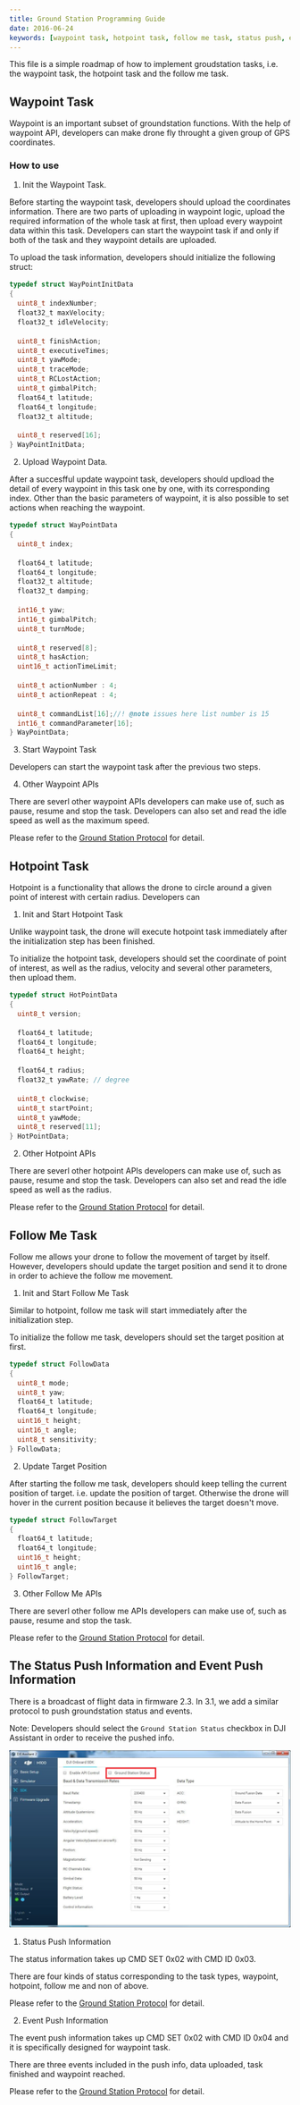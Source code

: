```yaml
---
title: Ground Station Programming Guide
date: 2016-06-24
keywords: [waypoint task, hotpoint task, follow me task, status push, event push]
---
```


This file is a simple roadmap of how to implement groudstation tasks, i.e. the waypoint task, the hotpoint task and the follow me task.

## Waypoint Task

Waypoint is an important subset of groundstation functions.
With the help of waypoint API, developers can make drone fly throught a given group of GPS coordinates.

### How to use

1. Init the Waypoint Task.

  Before starting the waypoint task, developers should upload the coordinates information. There are two parts of uploading in waypoint logic, upload the required information of the whole task at first, then upload every waypoint data within this task. Developers can start the waypoint task if and only if both of the task and they waypoint details are uploaded.
  
  To upload the task information, developers should initialize the following struct:
  
  ```c
  typedef struct WayPointInitData
  {
    uint8_t indexNumber;
    float32_t maxVelocity;
    float32_t idleVelocity;

    uint8_t finishAction;
    uint8_t executiveTimes;
    uint8_t yawMode;
    uint8_t traceMode;
    uint8_t RCLostAction;
    uint8_t gimbalPitch;
    float64_t latitude;
    float64_t longitude;
    float32_t altitude;

    uint8_t reserved[16];
} WayPointInitData;
```

2. Upload Waypoint Data.

  After a succesfful update waypoint task, developers should updload the detail of every waypoint in this task one by one, with its corresponding index.
  Other than the basic parameters of waypoint, it is also possible to set actions when reaching the waypoint. 
  
  ```c
  typedef struct WayPointData
  {
    uint8_t index;

    float64_t latitude;
    float64_t longitude;
    float32_t altitude;
    float32_t damping;

    int16_t yaw;
    int16_t gimbalPitch;
    uint8_t turnMode;

    uint8_t reserved[8];
    uint8_t hasAction;
    uint16_t actionTimeLimit;

    uint8_t actionNumber : 4;
    uint8_t actionRepeat : 4;

    uint8_t commandList[16];//! @note issues here list number is 15
    int16_t commandParameter[16];
  } WayPointData;
  ```
  
  

3. Start Waypoint Task

  Developers can start the waypoint task after the previous two steps.

4. Other Waypoint APIs

  There are severl other waypoint APIs developers can make use of, such as pause, resume and stop the task. Developers can also set and read the idle speed as well as the maximum speed. 
  
  Please refer to the [Ground Station Protocol](../introduction/ground-station-protocol.html) for detail.
  
## Hotpoint Task

Hotpoint is a functionality that allows the drone to circle around a given point of interest with certain radius. Developers can 

1. Init and Start Hotpoint Task

  Unlike waypoint task, the drone will execute hotpoint task immediately after the initialization step has been finished.
  
  To initialize the hotpoint task, developers should set the coordinate of point of interest, as well as the radius, velocity and several other parameters, then upload them.
  
  ```c
  typedef struct HotPointData
  {
    uint8_t version;

    float64_t latitude;
    float64_t longitude;
    float64_t height;

    float64_t radius;
    float32_t yawRate; // degree

    uint8_t clockwise;
    uint8_t startPoint;
    uint8_t yawMode;
    uint8_t reserved[11];
  } HotPointData;
  ```

2. Other Hotpoint APIs

  There are severl other hotpoint APIs developers can make use of, such as pause, resume and stop the task. Developers can also set and read the idle speed as well as the radius. 
  
  Please refer to the [Ground Station Protocol](../introduction/ground-station-protocol.html) for detail.
  
## Follow Me Task

  Follow me allows your drone to follow the movement of target by itself. However, developers should update the target position and send it to drone in order to achieve the follow me movement.

1. Init and Start Follow Me Task

  Similar to hotpoint, follow me task will start immediately after the initialization step.
  
  To initialize the follow me task, developers should set the target position at first.

  ```c
  typedef struct FollowData
  {
    uint8_t mode;
    uint8_t yaw;
    float64_t latitude;
    float64_t longitude;
    uint16_t height;
    uint16_t angle;
    uint8_t sensitivity;
  } FollowData;
  ```
  
2. Update Target Position

  After starting the follow me task, developers should keep telling the current position of target. i.e. update the position of target. Otherwise the drone will hover in the current position because it believes the target doesn't move.

  ```c
  typedef struct FollowTarget
  {
    float64_t latitude;
    float64_t longitude;
    uint16_t height;
    uint16_t angle;
  } FollowTarget;
  ```
  
3. Other Follow Me APIs

  There are severl other follow me APIs developers can make use of, such as pause, resume and stop the task. 
  
  Please refer to the [Ground Station Protocol](../introduction/ground-station-protocol.html) for detail.

## The Status Push Information and Event Push Information

  There is a broadcast of flight data in firmware 2.3. In 3.1, we add a similar protocol to push groundstation status and events.

  Note: Developers should select the `Ground Station Status` checkbox in DJI Assistant in order to receive the pushed info.

  ![](../images/common/groundstation.png)
  
1. Status Push Information

  The status information takes up CMD SET 0x02 with CMD ID 0x03. 
  
  There are four kinds of status corresponding to the task types, waypoint, hotpoint, follow me and non of above.
  
  Please refer to the [Ground Station Protocol](../introduction/ground-station-protocol.html) for detail.

2. Event Push Information

  The event push information takes up CMD SET 0x02 with CMD ID 0x04 and it is specifically designed for waypoint task. 
  
  There are three events included in the push info, data uploaded, task finished and waypoint reached.
  
  Please refer to the [Ground Station Protocol](../introduction/ground-station-protocol.html) for detail.

